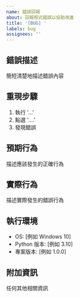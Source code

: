 ```yaml
---
name: 錯誤回報
about: 回報程式錯誤以協助改進
title: '[BUG] '
labels: bug
assignees: ''
---
```


## 錯誤描述
簡短清楚地描述錯誤內容

## 重現步驟
1. 執行 '...'
2. 點選 '....'
3. 發現錯誤

## 預期行為
描述應該發生的正確行為

## 實際行為
描述實際發生的錯誤行為

## 執行環境
- OS: [例如 Windows 10]
- Python 版本: [例如 3.10]
- 專案版本: [例如 1.0.0]

## 附加資訊
任何其他相關資訊
